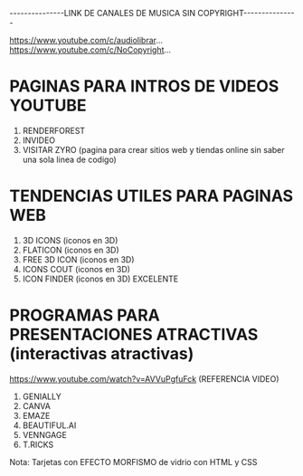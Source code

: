 
---------------LINK DE CANALES DE MUSICA SIN COPYRIGHT---------------

https://www.youtube.com/c/audiolibrar...
https://www.youtube.com/c/NoCopyright...

# PAGINAS PARA INTROS DE VIDEOS YOUTUBE 
1. RENDERFOREST     
2. INVIDEO
3. VISITAR ZYRO (pagina para crear sitios web y tiendas online sin saber una sola linea de codigo)


# TENDENCIAS UTILES PARA PAGINAS WEB
1. 3D ICONS   (iconos en 3D)
2. FLATICON   (iconos en 3D) 
3. FREE 3D ICON   (iconos en 3D)
4. ICONS COUT     (iconos en 3D)
5. ICON FINDER    (iconos en 3D) EXCELENTE


# PROGRAMAS PARA PRESENTACIONES ATRACTIVAS (interactivas atractivas)
https://www.youtube.com/watch?v=AVVuPgfuFck  (REFERENCIA VIDEO)
1. GENIALLY     
2. CANVA
3. EMAZE
4. BEAUTIFUL.AI
5. VENNGAGE
6. T.RICKS

Nota: Tarjetas con EFECTO MORFISMO de vidrio con HTML y CSS


